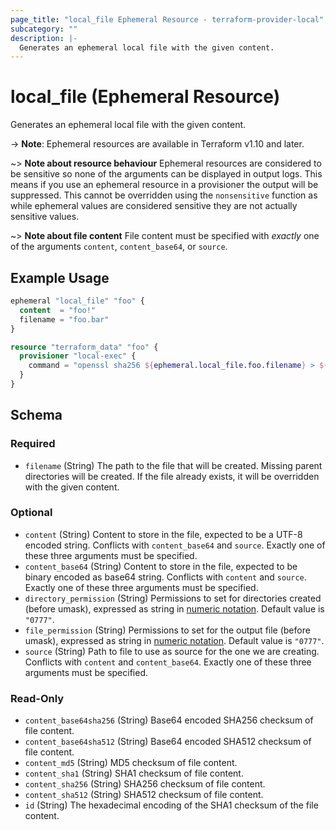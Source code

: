 ```yaml
---
page_title: "local_file Ephemeral Resource - terraform-provider-local"
subcategory: ""
description: |-
  Generates an ephemeral local file with the given content.
---
```


# local_file (Ephemeral Resource)

Generates an ephemeral local file with the given content.

-> **Note**: Ephemeral resources are available in Terraform v1.10 and later.

~> **Note about resource behaviour**
Ephemeral resources are considered to be sensitive so none of the arguments
can be displayed in output logs. This means if you use an ephemeral resource
in a provisioner the output will be suppressed. This cannot be overridden using
the `nonsensitive` function as while ephemeral values are considered sensitive
they are not actually sensitive values.

~> **Note about file content**
File content must be specified with _exactly_ one of the arguments `content`,
`content_base64`, or `source`.

## Example Usage

```terraform
ephemeral "local_file" "foo" {
  content  = "foo!"
  filename = "foo.bar"
}

resource "terraform_data" "foo" {
  provisioner "local-exec" {
    command = "openssl sha256 ${ephemeral.local_file.foo.filename} > ${ephemeral.local_file.foo.filename}.sha256"
  }
}
```

<!-- schema generated by tfplugindocs -->
## Schema

### Required

- `filename` (String) The path to the file that will be created.
 Missing parent directories will be created.
 If the file already exists, it will be overridden with the given content.

### Optional

- `content` (String) Content to store in the file, expected to be a UTF-8 encoded string.
 Conflicts with `content_base64` and `source`.
 Exactly one of these three arguments must be specified.
- `content_base64` (String) Content to store in the file, expected to be binary encoded as base64 string.
 Conflicts with `content` and `source`.
 Exactly one of these three arguments must be specified.
- `directory_permission` (String) Permissions to set for directories created (before umask), expressed as string in
 [numeric notation](https://en.wikipedia.org/wiki/File-system_permissions#Numeric_notation).
 Default value is `"0777"`.
- `file_permission` (String) Permissions to set for the output file (before umask), expressed as string in
 [numeric notation](https://en.wikipedia.org/wiki/File-system_permissions#Numeric_notation).
 Default value is `"0777"`.
- `source` (String) Path to file to use as source for the one we are creating.
 Conflicts with `content` and `content_base64`.
 Exactly one of these three arguments must be specified.

### Read-Only

- `content_base64sha256` (String) Base64 encoded SHA256 checksum of file content.
- `content_base64sha512` (String) Base64 encoded SHA512 checksum of file content.
- `content_md5` (String) MD5 checksum of file content.
- `content_sha1` (String) SHA1 checksum of file content.
- `content_sha256` (String) SHA256 checksum of file content.
- `content_sha512` (String) SHA512 checksum of file content.
- `id` (String) The hexadecimal encoding of the SHA1 checksum of the file content.